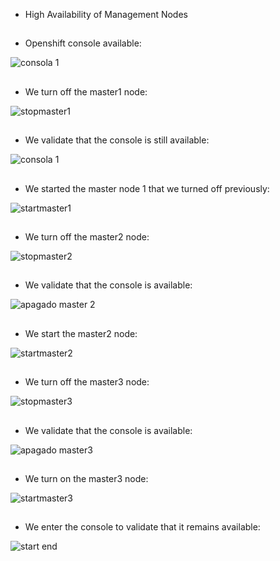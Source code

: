 * High Availability of Management Nodes

##

* Openshift console available:

![consola 1](https://user-images.githubusercontent.com/40834435/43105661-4a407104-8e9b-11e8-84a5-8407843f07ca.JPG)

##

* We turn off the master1 node:

![stopmaster1](https://user-images.githubusercontent.com/40834435/43107209-8daf66ec-8ea1-11e8-960c-a87e0c5ed77c.jpg)


##

* We validate that the console is still available:

![consola 1](https://user-images.githubusercontent.com/40834435/43105661-4a407104-8e9b-11e8-84a5-8407843f07ca.JPG)

##

* We started the master node 1 that we turned off previously:

![startmaster1](https://user-images.githubusercontent.com/40834435/43107211-90cceb4c-8ea1-11e8-84b4-b9c13a74fdaf.jpg)

##

* We turn off the master2 node:

![stopmaster2](https://user-images.githubusercontent.com/40834435/43107230-a4c4f7b6-8ea1-11e8-82d5-5ff56acc5395.jpg)

##

* We validate that the console is available:

![apagado master 2](https://user-images.githubusercontent.com/40834435/43107226-a1b67090-8ea1-11e8-8d13-7c9785aba943.JPG)

##

* We start the master2 node:

![startmaster2](https://user-images.githubusercontent.com/40834435/43107233-a9455588-8ea1-11e8-8843-bc9e57caa382.jpg)

##

* We turn off the master3 node:

![stopmaster3](https://user-images.githubusercontent.com/40834435/43107245-b500d834-8ea1-11e8-8f28-00009102c044.jpg)

##

* We validate that the console is available:

![apagado master3](https://user-images.githubusercontent.com/40834435/43107239-af6e3542-8ea1-11e8-9d32-724bebbbc340.JPG)

##

* We turn on the master3 node:

![startmaster3](https://user-images.githubusercontent.com/40834435/43107247-b87a7524-8ea1-11e8-9416-6e2cc449cfd0.jpg)

##

* We enter the console to validate that it remains available:

![start end](https://user-images.githubusercontent.com/40834435/43107394-71619888-8ea2-11e8-8ace-40a29cd496ee.JPG)










